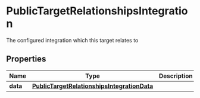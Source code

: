 

# PublicTargetRelationshipsIntegration

The configured integration which this target relates to

## Properties

| Name | Type | Description | Notes |
|------------ | ------------- | ------------- | -------------|
|**data** | [**PublicTargetRelationshipsIntegrationData**](PublicTargetRelationshipsIntegrationData.md) |  |  |



